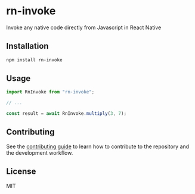 # rn-invoke

Invoke any native code directly from Javascript in React Native

## Installation

```sh
npm install rn-invoke
```

## Usage

```js
import RnInvoke from "rn-invoke";

// ...

const result = await RnInvoke.multiply(3, 7);
```

## Contributing

See the [contributing guide](CONTRIBUTING.md) to learn how to contribute to the repository and the development workflow.

## License

MIT
